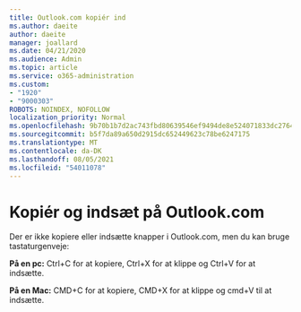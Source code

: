 ```yaml
---
title: Outlook.com kopiér ind
ms.author: daeite
author: daeite
manager: joallard
ms.date: 04/21/2020
ms.audience: Admin
ms.topic: article
ms.service: o365-administration
ms.custom:
- "1920"
- "9000303"
ROBOTS: NOINDEX, NOFOLLOW
localization_priority: Normal
ms.openlocfilehash: 9b70b1b7d2ac743fbd80639546ef9494de8e524071833dc276403391c560bb6a
ms.sourcegitcommit: b5f7da89a650d2915dc652449623c78be6247175
ms.translationtype: MT
ms.contentlocale: da-DK
ms.lasthandoff: 08/05/2021
ms.locfileid: "54011078"
---
```

# <a name="copy-and-paste-in-outlookcom"></a>Kopiér og indsæt på Outlook.com

Der er ikke kopiere eller indsætte knapper i Outlook.com, men du kan bruge tastaturgenveje:

**På en pc:** Ctrl+C for at kopiere, Ctrl+X for at klippe og Ctrl+V for at indsætte.

**På en Mac:** CMD+C for at kopiere, CMD+X for at klippe og cmd+V til at indsætte.